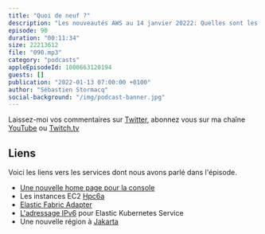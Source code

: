 ```yaml
---
title: "Quoi de neuf ?"
description: "Les nouveautés AWS au 14 janvier 20222: Quelles sont les nouveautés AWS des deux dernières semaines ? Dans cet épisode, nous parlons encore une fois de IPv6, mais cette fois au sujet de Kubernetes. Il y a aussi une nouvelle région en indonésie, une nouvelle page d'acceuil sur la console et un nouveau type d'instance pour le calcul haute performance. "
episode: 90
duration: "00:11:34"
size: 22213612
file: "090.mp3"
category: "podcasts"
appleEpisodeId: 1000663120194
guests: []
publication: "2022-01-13 07:00:00 +0100"
author: "Sébastien Stormacq"
social-background: "/img/podcast-banner.jpg"
---
```


Laissez-moi vos commentaires sur [Twitter](https://twitter.com/sebsto), abonnez vous sur ma chaîne [YouTube](https://www.youtube.com/sebsto) ou [Twitch.tv](https://www.twitch.tv/sebAWS)

## Liens

Voici les liens vers les services dont nous avons parlé dans l'épisode.

- [Une nouvelle home page pour la console](https://aws.amazon.com/blogs/aws/a-new-aws-console-home-experience/)
- Les instances EC2 [Hpc6a](https://aws.amazon.com/blogs/aws/new-amazon-ec2-hpc6a-instance-optimized-for-high-performance-computing/)
- [Elastic Fabric Adapter](https://aws.amazon.com/hpc/efa/)
- [L'adressage IPv6](https://aws.amazon.com/blogs/aws/amazon-elastic-kubernetes-service-adds-ipv6-networking/) pour Elastic Kubernetes Service
- Une nouvelle région à [Jakarta](https://aws.amazon.com/blogs/aws/now-open-aws-asia-pacific-jakarta-region/)
